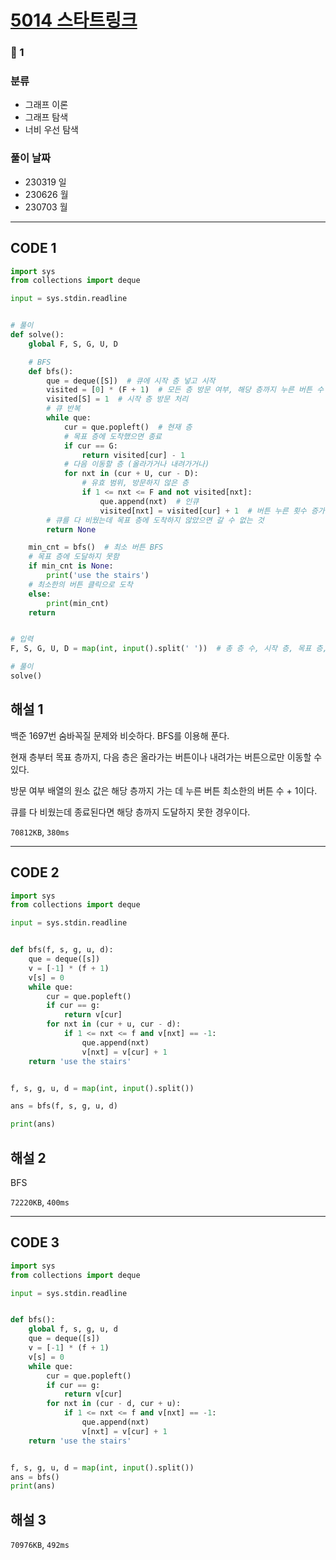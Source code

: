 # [5014 스타트링크](https://www.acmicpc.net/problem/5014)

### 🥈 1

### 분류

- 그래프 이론
- 그래프 탐색
- 너비 우선 탐색

### 풀이 날짜

- 230319 일
- 230626 월
- 230703 월

---

## CODE 1

```python
import sys
from collections import deque

input = sys.stdin.readline


# 풀이
def solve():
    global F, S, G, U, D

    # BFS
    def bfs():
        que = deque([S])  # 큐에 시작 층 넣고 시작
        visited = [0] * (F + 1)  # 모든 층 방문 여부, 해당 층까지 누른 버튼 수 + 1
        visited[S] = 1  # 시작 층 방문 처리
        # 큐 반복
        while que:
            cur = que.popleft()  # 현재 층
            # 목표 층에 도착했으면 종료
            if cur == G:
                return visited[cur] - 1
            # 다음 이동할 층 (올라가거나 내려가거나)
            for nxt in (cur + U, cur - D):
                # 유효 범위, 방문하지 않은 층
                if 1 <= nxt <= F and not visited[nxt]:
                    que.append(nxt)  # 인큐
                    visited[nxt] = visited[cur] + 1  # 버튼 누른 횟수 증가
        # 큐를 다 비웠는데 목표 층에 도착하지 않았으면 갈 수 없는 것
        return None

    min_cnt = bfs()  # 최소 버튼 BFS
    # 목표 층에 도달하지 못함
    if min_cnt is None:
        print('use the stairs')
    # 최소한의 버튼 클릭으로 도착
    else:
        print(min_cnt)
    return


# 입력
F, S, G, U, D = map(int, input().split(' '))  # 총 층 수, 시작 층, 목표 층, 위 버튼, 아래 버튼

# 풀이
solve()

```

## 해설 1

백준 1697번 숨바꼭질 문제와 비슷하다. BFS를 이용해 푼다.

현재 층부터 목표 층까지, 다음 층은 올라가는 버튼이나 내려가는 버튼으로만 이동할 수 있다.

방문 여부 배열의 원소 값은 해당 층까지 가는 데 누른 버튼 최소한의 버튼 수 + 1이다.

큐를 다 비웠는데 종료된다면 해당 층까지 도달하지 못한 경우이다.

`70812KB`, `380ms`

---

## CODE 2

```python
import sys
from collections import deque

input = sys.stdin.readline


def bfs(f, s, g, u, d):
    que = deque([s])
    v = [-1] * (f + 1)
    v[s] = 0
    while que:
        cur = que.popleft()
        if cur == g:
            return v[cur]
        for nxt in (cur + u, cur - d):
            if 1 <= nxt <= f and v[nxt] == -1:
                que.append(nxt)
                v[nxt] = v[cur] + 1
    return 'use the stairs'


f, s, g, u, d = map(int, input().split())

ans = bfs(f, s, g, u, d)

print(ans)

```

## 해설 2

BFS

`72220KB`, `400ms`

---

## CODE 3

```python
import sys
from collections import deque

input = sys.stdin.readline


def bfs():
    global f, s, g, u, d
    que = deque([s])
    v = [-1] * (f + 1)
    v[s] = 0
    while que:
        cur = que.popleft()
        if cur == g:
            return v[cur]
        for nxt in (cur - d, cur + u):
            if 1 <= nxt <= f and v[nxt] == -1:
                que.append(nxt)
                v[nxt] = v[cur] + 1
    return 'use the stairs'


f, s, g, u, d = map(int, input().split())
ans = bfs()
print(ans)

```

## 해설 3

`70976KB`, `492ms`
